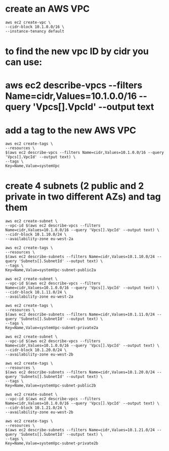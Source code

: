 
# create an AWS VPC
```
aws ec2 create-vpc \
--cidr-block 10.1.0.0/16 \
--instance-tenancy default
```

# to find the new vpc ID by cidr you can use:
# aws ec2 describe-vpcs --filters Name=cidr,Values=10.1.0.0/16 --query 'Vpcs[].VpcId' --output text

# add a tag to the new AWS VPC
```
aws ec2 create-tags \
--resources \
$(aws ec2 describe-vpcs --filters Name=cidr,Values=10.1.0.0/16 --query 'Vpcs[].VpcId' --output text) \
--tags \
Key=Name,Value=systemVpc
```

# create 4 subnets (2 public and 2 private in two different AZs) and tag them

```
aws ec2 create-subnet \
--vpc-id $(aws ec2 describe-vpcs --filters Name=cidr,Values=10.1.0.0/16 --query 'Vpcs[].VpcId' --output text) \
--cidr-block 10.1.10.0/24 \
--availability-zone eu-west-2a
```

```
aws ec2 create-tags \
--resources \
$(aws ec2 describe-subnets --filters Name=cidr,Values=10.1.10.0/24 --query 'Subnets[].SubnetId' --output text) \
--tags \
Key=Name,Value=systemVpc-subnet-public2a
```

```
aws ec2 create-subnet \
--vpc-id $(aws ec2 describe-vpcs --filters Name=cidr,Values=10.1.0.0/16 --query 'Vpcs[].VpcId' --output text) \
--cidr-block 10.1.11.0/24 \
--availability-zone eu-west-2a
```

```
aws ec2 create-tags \
--resources \
$(aws ec2 describe-subnets --filters Name=cidr,Values=10.1.11.0/24 --query 'Subnets[].SubnetId' --output text) \
--tags \
Key=Name,Value=systemVpc-subnet-private2a
```

```
aws ec2 create-subnet \
--vpc-id $(aws ec2 describe-vpcs --filters Name=cidr,Values=10.1.0.0/16 --query 'Vpcs[].VpcId' --output text) \
--cidr-block 10.1.20.0/24 \
--availability-zone eu-west-2b
```

```
aws ec2 create-tags \
--resources \
$(aws ec2 describe-subnets --filters Name=cidr,Values=10.1.20.0/24 --query 'Subnets[].SubnetId' --output text) \
--tags \
Key=Name,Value=systemVpc-subnet-public2b
```

```
aws ec2 create-subnet \
--vpc-id $(aws ec2 describe-vpcs --filters Name=cidr,Values=10.1.0.0/16 --query 'Vpcs[].VpcId' --output text) \
--cidr-block 10.1.21.0/24 \
--availability-zone eu-west-2b
```

```
aws ec2 create-tags \
--resources \
$(aws ec2 describe-subnets --filters Name=cidr,Values=10.1.21.0/24 --query 'Subnets[].SubnetId' --output text) \
--tags \
Key=Name,Value=systemVpc-subnet-private2b

```


